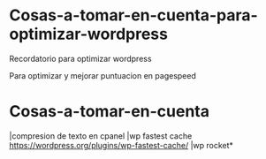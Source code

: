 # Cosas-a-tomar-en-cuenta-para-optimizar-wordpress
Recordatorio para optimizar wordpress

Para optimizar y mejorar puntuacion en pagespeed

# Cosas-a-tomar-en-cuenta
|compresion de texto en cpanel
|wp fastest cache https://wordpress.org/plugins/wp-fastest-cache/
|wp rocket*
